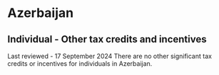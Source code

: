 # Azerbaijan
## Individual - Other tax credits and incentives
Last reviewed - 17 September 2024
There are no other significant tax credits or incentives for individuals in Azerbaijan.
